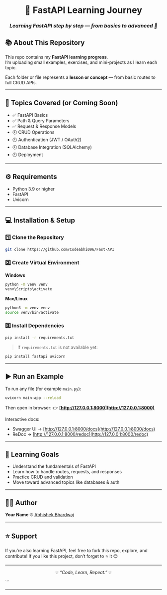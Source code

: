 
<div align="center">

# 🚀 FastAPI Learning Journey  
### *Learning FastAPI step by step — from basics to advanced 🚀*

</div>

## 📚 About This Repository

This repo contains my **FastAPI learning progress**.  
I’m uploading small examples, exercises, and mini-projects as I learn each topic.

Each folder or file represents a **lesson or concept** — from basic routes to full CRUD APIs.

---

## 🧩 Topics Covered (or Coming Soon)

- ✅ FastAPI Basics  
- ✅ Path & Query Parameters  
- ✅ Request & Response Models  
- 🕗 CRUD Operations  
- 🕗 Authentication (JWT / OAuth2)  
- 🕗 Database Integration (SQLAlchemy)  
- 🕗 Deployment  

 

---

## ⚙️ Requirements

- Python 3.9 or higher  
- FastAPI  
- Uvicorn  

---

## 💻 Installation & Setup

### 1️⃣ Clone the Repository
```bash
git clone https://github.com/Codeabhi096/Fast-API

````

### 2️⃣ Create Virtual Environment

**Windows**

```bash
python -m venv venv
venv\Scripts\activate
```

**Mac/Linux**

```bash
python3 -m venv venv
source venv/bin/activate
```

### 3️⃣ Install Dependencies

```bash
pip install -r requirements.txt
```

> If `requirements.txt` is not available yet:

```bash
pip install fastapi uvicorn
```

---

## ▶️ Run an Example

To run any file (for example `main.py`):

```bash
uvicorn main:app --reload
```

Then open in browser:
👉 **[http://127.0.0.1:8000](http://127.0.0.1:8000)**

Interactive docs:

* Swagger UI → [http://127.0.0.1:8000/docs](http://127.0.0.1:8000/docs)
* ReDoc → [http://127.0.0.1:8000/redoc](http://127.0.0.1:8000/redoc)

---

## 🧠 Learning Goals

* Understand the fundamentals of FastAPI
* Learn how to handle routes, requests, and responses
* Practice CRUD and validation
* Move toward advanced topics like databases & auth

---

## 🧑‍💻 Author

**Your Name**
🌐 [Abhishek Bhardwaj](https://github.com/Codeabhi096)

---

## ⭐ Support

If you’re also learning FastAPI, feel free to fork this repo, explore, and contribute!
If you like this project, don’t forget to ⭐ it 😊

---

<div align="center">

💡 *“Code, Learn, Repeat.”* 💡

</div>
```

---

